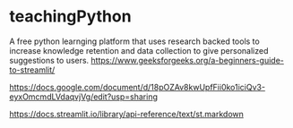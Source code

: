 # teachingPython
A free python learnging platform that uses research backed tools to increase knowledge retention and data collection to give personalized suggestions to users.
https://www.geeksforgeeks.org/a-beginners-guide-to-streamlit/


https://docs.google.com/document/d/18pOZAv8kwUpfFii0ko1iciQv3-eyxOmcmdLVdaqvjVg/edit?usp=sharing


https://docs.streamlit.io/library/api-reference/text/st.markdown
